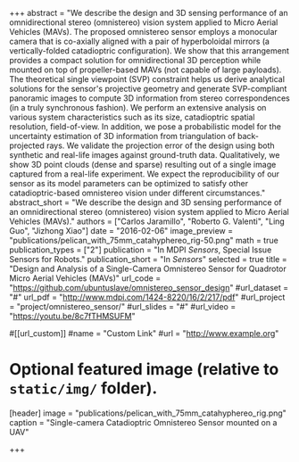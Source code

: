 +++
abstract = "We describe the design and 3D sensing performance of an omnidirectional stereo (omnistereo) vision system applied to Micro Aerial Vehicles (MAVs). The proposed omnistereo sensor employs a monocular camera that is co-axially aligned with a pair of hyperboloidal mirrors (a vertically-folded catadioptric configuration). We show that this arrangement provides a compact solution for omnidirectional 3D perception while mounted on top of propeller-based MAVs (not capable of large payloads). The theoretical single viewpoint (SVP) constraint helps us derive analytical solutions for the sensor's projective geometry and generate SVP-compliant panoramic images to compute 3D information from stereo correspondences (in a truly synchronous fashion). We perform an extensive analysis on various system characteristics such as its size, catadioptric spatial resolution, field-of-view. In addition, we pose a probabilistic model for the uncertainty estimation of 3D information from triangulation of back-projected rays. We validate the projection error of the design using both synthetic and real-life images against ground-truth data. Qualitatively, we show 3D point clouds (dense and sparse) resulting out of a single image captured from a real-life experiment. We expect the reproducibility of our sensor as its model parameters can be optimized to satisfy other catadioptric-based omnistereo vision under different circumstances."
abstract_short = "We describe the design and 3D sensing performance of an omnidirectional stereo (omnistereo) vision system applied to Micro Aerial Vehicles (MAVs)."
authors = ["Carlos Jaramillo", "Roberto G. Valenti", "Ling Guo", "Jizhong Xiao"]
date = "2016-02-06"
image_preview = "publications/pelican_with_75mm_catahyphereo_rig-50.png"
math = true
publication_types = ["2"]
publication = "In MDPI *Sensors*, Special Issue Sensors for Robots."
publication_short = "In *Sensors*"
selected = true
title = "Design and Analysis of a Single-Camera Omnistereo Sensor for Quadrotor Micro Aerial Vehicles (MAVs)"
url_code = "https://github.com/ubuntuslave/omnistereo_sensor_design"
#url_dataset = "#"
url_pdf = "http://www.mdpi.com/1424-8220/16/2/217/pdf"
#url_project = "project/omnistereo_sensor/"
#url_slides = "#"
#url_video = "https://youtu.be/8c7fTHMSUFM"

#[[url_custom]]
#name = "Custom Link"
#url = "http://www.example.org"

# Optional featured image (relative to `static/img/` folder).
[header]
image = "publications/pelican_with_75mm_catahyphereo_rig.png"
caption = "Single-camera Catadioptric Omnistereo Sensor mounted on a UAV"

+++